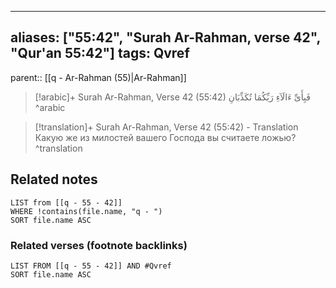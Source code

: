 
---
aliases: ["55:42", "Surah Ar-Rahman, verse 42", "Qur'an 55:42"]
tags: Qvref
---

parent:: [[q - Ar-Rahman (55)|Ar-Rahman]]

> [!arabic]+ Surah Ar-Rahman, Verse 42 (55:42)
> <span class="quran-arabic">فَبِأَىِّ ءَالَآءِ رَبِّكُمَا تُكَذِّبَانِ</span>
^arabic

> [!translation]+ Surah Ar-Rahman, Verse 42 (55:42) - Translation
> Какую же из милостей вашего Господа вы считаете ложью?
^translation



## Related notes
```dataview
LIST from [[q - 55 - 42]]
WHERE !contains(file.name, "q - ")
SORT file.name ASC
```

### Related verses (footnote backlinks)
```dataview
LIST FROM [[q - 55 - 42]] AND #Qvref
SORT file.name ASC
```

